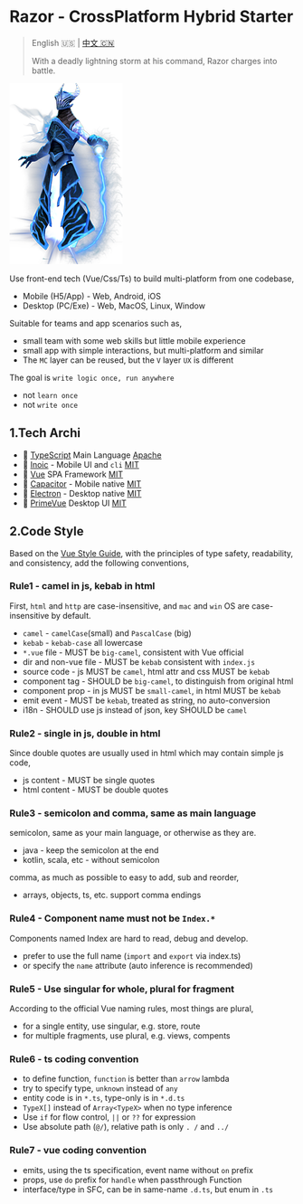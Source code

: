 ﻿# Razor - CrossPlatform Hybrid Starter

> English 🇺🇸 | [中文 🇨🇳](readme-zh.md)
>
> With a deadly lightning storm at his command, Razor charges into battle.

![razor](./razor.png)

Use front-end tech (Vue/Css/Ts) to build multi-platform from one codebase,

* Mobile (H5/App) - Web, Android, iOS
* Desktop (PC/Exe) - Web, MacOS, Linux, Window

Suitable for teams and app scenarios such as,

* small team with some web skills but little mobile experience
* small app with simple interactions, but multi-platform and similar
* The `MC` layer can be reused, but the `V` layer `UX` is different

The goal is `write logic once, run anywhere`

* not `learn once`
* not `write once`

## 1.Tech Archi

* 💎 [TypeScript](https://www.typescriptlang.org) Main Language [Apache]
* 🚀 [Inoic](https://ionicframework.com) - Mobile UI and `cli` [MIT]
* 🚀 [Vue](https://vuejs.org) SPA Framework [MIT]
* 🧩 [Capacitor](https://capacitorjs.com) - Mobile native [MIT]
* 🧩 [Electron](https://capacitor-community.github.io/electron) - Desktop native [MIT]
* 💄 [PrimeVue](https://primevue.org) Desktop UI [MIT]

[MIT]: https://opensource.org/licenses/MIT
[Apache]: https://www.apache.org/licenses/LICENSE-2.0.html

## 2.Code Style

Based on the [Vue Style Guide](https://vuejs.org/style-guide/), with the principles of
type safety, readability, and consistency, add the following conventions,

### Rule1 - camel in js, kebab in html

First, `html` and `http` are case-insensitive, and `mac` and `win` OS are case-insensitive by default.

* `camel` - `camelCase`(small) and `PascalCase` (big)
* `kebab` - `kebab-case` all lowercase
* `*.vue` file - MUST be `big-camel`, consistent with Vue official
* dir and non-vue file - MUST be `kebab` consistent with `index.js`
* source code - js MUST be `camel`, html attr and css MUST be `kebab`
* component tag - SHOULD be `big-camel`, to distinguish from original html
* component prop - in js MUST be `small-camel`, in html MUST be `kebab`
* emit event - MUST be `kebab`, treated as string, no auto-conversion
* i18n - SHOULD use js instead of json, key SHOULD be `camel`

### Rule2 - single in js, double in html

Since double quotes are usually used in html which may contain simple js code,

* js content - MUST be single quotes
* html content - MUST be double quotes

### Rule3 - semicolon and comma, same as main language

semicolon, same as your main language, or otherwise as they are.

* java - keep the semicolon at the end
* kotlin, scala, etc - without semicolon

comma, as much as possible to easy to add, sub and reorder,

* arrays, objects, ts, etc. support comma endings

### Rule4 - Component name must not be `Index.*`

Components named Index are hard to read, debug and develop.

* prefer to use the full name (`import` and `export` via index.ts)
* or specify the `name` attribute (auto inference is recommended)

### Rule5 - Use singular for whole, plural for fragment

According to the official Vue naming rules, most things are plural,

* for a single entity, use singular, e.g. store, route
* for multiple fragments, use plural, e.g. views, compents

### Rule6 - ts coding convention

* to define function, `function` is better than `arrow` lambda
* try to specify type, `unknown` instead of `any`
* entity code is in `*.ts`, type-only is in `*.d.ts`
* `TypeX[]` instead of `Array<TypeX>` when no type inference
* Use `if` for flow control, `||` or `??` for expression
* Use absolute path (`@/`), relative path is only `. /` and `../`

### Rule7 - vue coding convention

* emits, using the ts specification, event name without `on` prefix
* props, use `do` prefix for `handle` when passthrough Function
* interface/type in SFC, can be in same-name `.d.ts`, but enum in `.ts`
